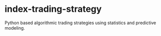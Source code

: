 # index-trading-strategy
Python based algorithmic trading strategies using statistics and predictive modeling.
